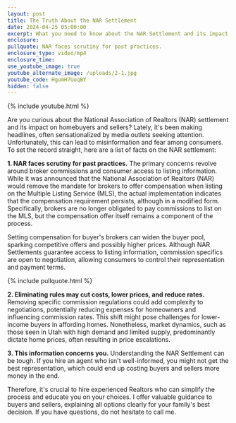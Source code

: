 ```yaml
---
layout: post
title: The Truth About the NAR Settlement
date: 2024-04-25 05:00:00
excerpt: What you need to know about the NAR Settlement and its impact.
enclosure:
pullquote: NAR faces scrutiny for past practices.
enclosure_type: video/mp4
enclosure_time:
use_youtube_image: true
youtube_alternate_image: /uploads/2-1.jpg
youtube_code: HgumH7UoqBY
hidden: false
---
```

{% include youtube.html %}

Are you curious about the National Association of Realtors (NAR) settlement and its impact on homebuyers and sellers? Lately, it's been making headlines, often sensationalized by media outlets seeking attention. Unfortunately, this can lead to misinformation and fear among consumers. To set the record straight, here are a list of facts on the NAR settlement:

**1\. NAR faces scrutiny for past practices.** The primary concerns revolve around broker commissions and consumer access to listing information. While it was announced that the National Association of Realtors (NAR) would remove the mandate for brokers to offer compensation when listing on the Multiple Listing Service (MLS), the actual implementation indicates that the compensation requirement persists, although in a modified form. Specifically, brokers are no longer obligated to pay commissions to list on the MLS, but the compensation offer itself remains a component of the process.

Setting compensation for buyer's brokers can widen the buyer pool, sparking competitive offers and possibly higher prices. Although NAR Settlements guarantee access to listing information, commission specifics are open to negotiation, allowing consumers to control their representation and payment terms.

{% include pullquote.html %}

**2\. Eliminating rules may cut costs, lower prices, and reduce rates.** Removing specific commission regulations could add complexity to negotiations, potentially reducing expenses for homeowners and influencing commission rates. This shift might pose challenges for lower-income buyers in affording homes. Nonetheless, market dynamics, such as those seen in Utah with high demand and limited supply, predominantly dictate home prices, often resulting in price escalations.

**3\. This information concerns you.** Understanding the NAR Settlement can be tough. If you hire an agent who isn't well-informed, you might not get the best representation, which could end up costing buyers and sellers more money in the end.

Therefore, it's crucial to hire experienced Realtors who can simplify the process and educate you on your choices. I offer valuable guidance to buyers and sellers, explaining all options clearly for your family's best decision. If you have questions, do not hesitate to call me.